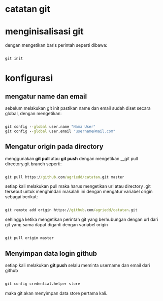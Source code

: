 # catatan git

# menginisalisasi git

dengan mengetikan baris perintah seperti dibawa:

```cmd

git init

```

# konfigurasi

## mengatur name dan email

sebelum melakukan git init pastikan name dan email sudah diset secara global, dengan mengetikan:

```cmd

git config --global user.name "Nama User"
git config --global user.email "username@mail.com"

```

## Mengatur origin pada directory

menggunakan __git pull__ atau __git push__ dengan mengetikan __git pull directory.git branch seperti:

```cmd

git pull https://github.com/agriedd/catatan.git master

```

setiap kali melakukan pull maka harus mengetikan url atau directory .git tersebut
untuk menghindari masalah ini dengan mengatur variabel origin sebagai berikut:

```cmd

git remote add origin https://github.com/agriedd/catatan.git

```

sehingga ketika mengetikan perintah git yang berhubungan dengan url dari git yang sama dapat diganti dengan
variabel origin

```cmd

git pull origin master

```

## Menyimpan data login github

setiap kali melakukan __git push__ selalu meminta username dan email dari github

```cmd

git config credential.helper store

```

maka git akan menyimpan data store pertama kali.